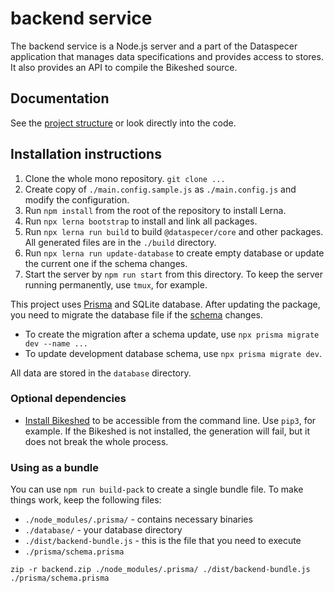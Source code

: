# backend service

The backend service is a Node.js server and a part of the Dataspecer application that manages data specifications and provides access to stores. It also provides an API to compile the Bikeshed source.

## Documentation

See the [project structure](documentation/2022-04-21-project-structure.md) or look directly into the code.

## Installation instructions

1. Clone the whole mono repository. `git clone ...`
2. Create copy of `./main.config.sample.js` as `./main.config.js` and modify the configuration.
3. Run `npm install` from the root of the repository to install Lerna.
4. Run `npx lerna bootstrap` to install and link all packages.
5. Run `npx lerna run build` to build `@dataspecer/core` and other packages. All generated files are in the `./build` directory.
6. Run `npx lerna run update-database` to create empty database or update the current one if the schema changes.
7. Start the server by `npm run start` from this directory. To keep the server running permanently, use `tmux`, for example.

This project uses [Prisma](https://www.prisma.io/) and SQLite database. After updating the package, you need to migrate the database file if the [schema](prisma/schema.prisma) changes.
- To create the migration after a schema update, use `npx prisma migrate dev --name ...`
- To update development database schema, use `npx prisma migrate dev`.

All data are stored in the `database` directory.

### Optional dependencies
- [Install Bikeshed](https://tabatkins.github.io/bikeshed/#install-pyenv) to be accessible from the command line. Use `pip3`, for example. If the Bikeshed is not installed, the generation will fail, but it does not break the whole process.

### Using as a bundle

You can use `npm run build-pack` to create a single bundle file. To make things work, keep the following files:
- `./node_modules/.prisma/` - contains necessary binaries
- `./database/` - your database directory
- `./dist/backend-bundle.js` - this is the file that you need to execute
- `./prisma/schema.prisma`

```shell
zip -r backend.zip ./node_modules/.prisma/ ./dist/backend-bundle.js ./prisma/schema.prisma
```
